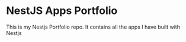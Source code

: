 # NestJS Apps Portfolio
This is my Nestjs Portfolio repo. It contains all the apps I have built with Nestjs
